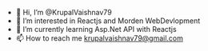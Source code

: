 - 👋 Hi, I’m @KrupalVaishnav79
- 👀 I’m interested in Reactjs and Morden WebDevlopment
- 🌱 I’m currently learning Asp.Net API with Reactjs
- 📫 How to reach me krupalvaishnav79@gmail.com 

<!---
KrupalVaishnav79/KrupalVaishnav79 is a ✨ special ✨ repository because its `README.md` (this file) appears on your GitHub profile.
You can click the Preview link to take a look at your changes.
--->
